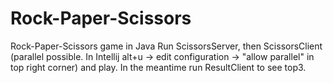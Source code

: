 # Rock-Paper-Scissors
Rock-Paper-Scissors game in Java
Run ScissorsServer, then ScissorsClient (parallel possible. In Intellij alt+u -> edit configuration -> "allow parallel" in top right corner) and play. In the meantime run ResultClient to see top3.
